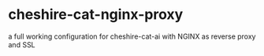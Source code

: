 # cheshire-cat-nginx-proxy
a full working configuration for cheshire-cat-ai with NGINX as reverse proxy and SSL
